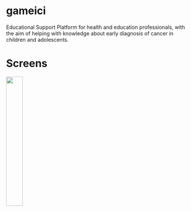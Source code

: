 # gameici

Educational Support Platform for health and education professionals, with the aim of helping with knowledge about early diagnosis of cancer in children and adolescents.

# Screens
  <img width="30%" src="img/plataforma.mp4"/>


